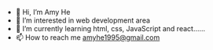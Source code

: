 - 👋 Hi, I’m Amy He
- 👀 I’m interested in web development area
- 🌱 I’m currently learning html, css, JavaScript and react......
- 📫 How to reach me amyhe1995@gmail.com

<!---
amyhe1995/amyhe1995 is a ✨ special ✨ repository because its `README.md` (this file) appears on your GitHub profile.
You can click the Preview link to take a look at your changes.
--->
